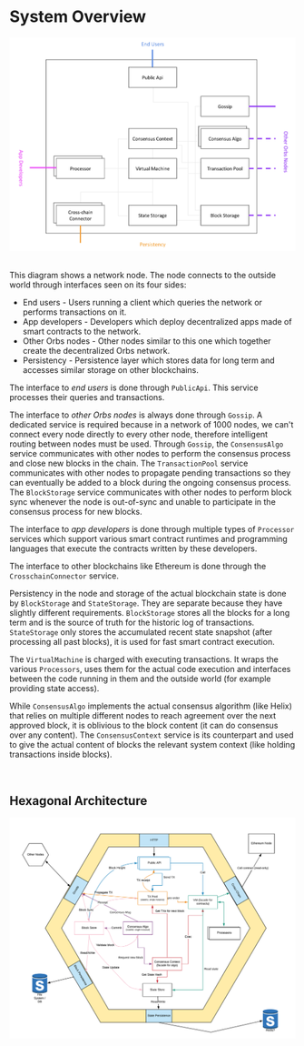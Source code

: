 # System Overview

![alt text][system_overview] <br/><br/>

[system_overview]: behaviors/_img/system-overview.png "system_overview"

This diagram shows a network node. The node connects to the outside world through interfaces seen on its four sides:
* End users - Users running a client which queries the network or performs transactions on it.
* App developers - Developers which deploy decentralized apps made of smart contracts to the network.
* Other Orbs nodes - Other nodes similar to this one which together create the decentralized Orbs network.
* Persistency - Persistence layer which stores data for long term and accesses similar storage on other blockchains.

The interface to *end users* is done through `PublicApi`. This service processes their queries and transactions.

The interface to *other Orbs nodes* is always done through `Gossip`. A dedicated service is required because in a network of 1000 nodes, we can't connect every node directly to every other node, therefore intelligent routing between nodes must be used. Through `Gossip`, the `ConsensusAlgo` service communicates with other nodes to perform the consensus process and close new blocks in the chain. The `TransactionPool` service communicates with other nodes to propagate pending transactions so they can eventually be added to a block during the ongoing consensus process. The `BlockStorage` service communicates with other nodes to perform block sync whenever the node is out-of-sync and unable to participate in the consensus process for new blocks.

The interface to *app developers* is done through multiple types of `Processor` services which support various smart contract runtimes and programming languages that execute the contracts written by these developers.

The interface to other blockchains like Ethereum is done through the `CrosschainConnector` service.

Persistency in the node and storage of the actual blockchain state is done by `BlockStorage` and `StateStorage`. They are separate because they have slightly different requirements. `BlockStorage` stores all the blocks for a long term and is the source of truth for the historic log of transactions. `StateStorage` only stores the accumulated recent state snapshot (after processing all past blocks), it is used for fast smart contract execution.

The `VirtualMachine` is charged with executing transactions. It wraps the various `Processors`, uses them for the actual code execution and interfaces between the code running in them and the outside world (for example providing state access).

While `ConsensusAlgo` implements the actual consensus algorithm (like Helix) that relies on multiple different nodes to reach agreement over the next approved block, it is oblivious to the block content (it can do consensus over any content). The `ConsensusContext` service is its counterpart and used to give the actual content of blocks the relevant system context (like holding transactions inside blocks).

&nbsp;
## Hexagonal Architecture

![alt text][hexagonal_architecture] <br/><br/>

[hexagonal_architecture]: behaviors/_img/hexagonal-architecture.png "hexagonal_architecture"
